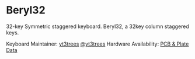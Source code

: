 # Beryl32

32-key Symmetric staggered keyboard.
Beryl32, a 32key column staggered keys.

Keyboard Maintainer: [yt3trees](https://github.com/yt3trees/)  [@yt3trees](https://twitter.com/yt3trees)
Hardware Availability: [PCB & Plate Data](https://github.com/yt3trees/Keyboards/Beryl32)